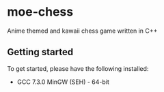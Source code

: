 # moe-chess
Anime themed and kawaii chess game written in C++

## Getting started
To get started, please have the following installed:

- GCC 7.3.0 MinGW (SEH) - 64-bit